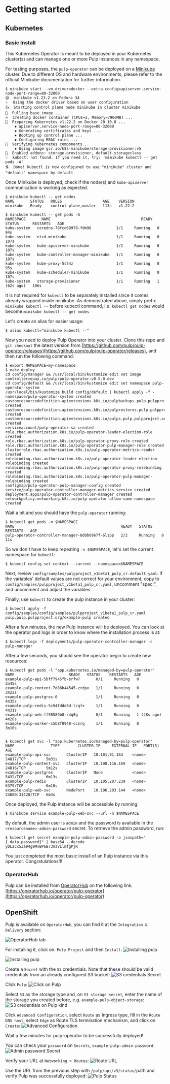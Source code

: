 # Getting started

## Kubernetes

### Basic Install

This Kubernetes Operator is meant to be deployed in your Kubernetes cluster(s) and can manage one or more Pulp instances in any namespace.

For testing purposes, the `pulp-operator` can be deployed on a [Minikube](https://minikube.sigs.k8s.io/docs/) cluster. Due to different OS and hardware environments, please refer to the official Minikube documentation for further information.

```
$ minikube start --vm-driver=docker --extra-config=apiserver.service-node-port-range=80-32000
😄  minikube v1.23.2 on Fedora 34
✨  Using the docker driver based on user configuration
👍  Starting control plane node minikube in cluster minikube
🚜  Pulling base image ...
🔥  Creating docker container (CPUs=2, Memory=7900MB) ...
🐳  Preparing Kubernetes v1.22.2 on Docker 20.10.8 ...
    ▪ apiserver.service-node-port-range=80-32000
    ▪ Generating certificates and keys ...
    ▪ Booting up control plane ...
    ▪ Configuring RBAC rules ...
🔎  Verifying Kubernetes components...
    ▪ Using image gcr.io/k8s-minikube/storage-provisioner:v5
🌟  Enabled addons: storage-provisioner, default-storageclass
💡  kubectl not found. If you need it, try: 'minikube kubectl -- get pods -A'
🏄  Done! kubectl is now configured to use "minikube" cluster and "default" namespace by default

```

Once Minikube is deployed, check if the node(s) and `kube-apiserver` communication is working as expected.

```
$ minikube kubectl -- get nodes
NAME       STATUS   ROLES                  AGE    VERSION
minikube   Ready    control-plane,master   113s   v1.22.2

$ minikube kubectl -- get pods -A
NAMESPACE       NAME                                        READY   STATUS      RESTARTS   AGE
kube-system   coredns-78fcd69978-fdm96           1/1     Running   0             94s
kube-system   etcd-minikube                      1/1     Running   0             107s
kube-system   kube-apiserver-minikube            1/1     Running   0             107s
kube-system   kube-controller-manager-minikube   1/1     Running   0             107s
kube-system   kube-proxy-5s54z                   1/1     Running   0             95s
kube-system   kube-scheduler-minikube            1/1     Running   0             107s
kube-system   storage-provisioner                1/1     Running   1 (62s ago)   106s
```

It is not required for `kubectl` to be separately installed since it comes already wrapped inside minikube. As demonstrated above, simply prefix `minikube kubectl --` before kubectl command, i.e. `kubectl get nodes` would become `minikube kubectl -- get nodes`

Let's create an alias for easier usage:

```
$ alias kubectl="minikube kubectl --"
```

Now you need to deploy Pulp Operator into your cluster. Clone this repo and `git checkout` the latest version from [https://github.com/pulp/pulp-operator/releases](https://github.com/pulp/pulp-operator/releases), and then run the following command:

```
$ export NAMESPACE=my-namespace
$ make deploy
cd config/manager && /usr/local/bin/kustomize edit set image controller=quay.io/pulp/pulp-operator:v0.5.0.dev
cd config/default && /usr/local/bin/kustomize edit set namespace pulp-operator-system
/usr/local/bin/kustomize build config/default | kubectl apply -f -
namespace/pulp-operator-system created
customresourcedefinition.apiextensions.k8s.io/pulpbackups.pulp.pulpproject.org created
customresourcedefinition.apiextensions.k8s.io/pulprestores.pulp.pulpproject.org created
customresourcedefinition.apiextensions.k8s.io/pulps.pulp.pulpproject.org created
serviceaccount/pulp-operator-sa created
role.rbac.authorization.k8s.io/pulp-operator-leader-election-role created
role.rbac.authorization.k8s.io/pulp-operator-proxy-role created
role.rbac.authorization.k8s.io/pulp-operator-pulp-manager-role created
clusterrole.rbac.authorization.k8s.io/pulp-operator-metrics-reader created
rolebinding.rbac.authorization.k8s.io/pulp-operator-leader-election-rolebinding created
rolebinding.rbac.authorization.k8s.io/pulp-operator-proxy-rolebinding created
rolebinding.rbac.authorization.k8s.io/pulp-operator-pulp-manager-rolebinding created
configmap/pulp-operator-pulp-manager-config created
service/pulp-operator-controller-manager-metrics-service created
deployment.apps/pulp-operator-controller-manager created
networkpolicy.networking.k8s.io/pulp-operator-allow-same-namespace created
```

Wait a bit and you should have the `pulp-operator` running:

```
$ kubectl get pods -n $NAMESPACE
NAME                                               READY   STATUS    RESTARTS   AGE
pulp-operator-controller-manager-8d8b6967f-6lspp   2/2     Running   0          11s
```

So we don't have to keep repeating `-n $NAMESPACE`, let's set the current namespace for `kubectl`:

```
$ kubectl config set-context --current --namespace=$NAMESPACE
```

Next, review `config/samples/pulpproject_v1beta1_pulp_cr.default.yaml`. If the variables' default values are not correct for your environment, copy to `config/samples/pulpproject_v1beta1_pulp_cr.yaml`, uncomment "spec:", and uncomment and adjust the variables.

Finally, use `kubectl` to create the pulp instance in your cluster:

```
$ kubectl apply -f config/samples/config/samples/pulpproject_v1beta1_pulp_cr.yaml
pulp.pulp.pulpproject.org/example-pulp created
```

After a few minutes, the new Pulp instance will be deployed. You can look at the operator pod logs in order to know where the installation process is at:

```
$ kubectl logs -f deployments/pulp-operator-controller-manager -c pulp-manager
```

After a few seconds, you should see the operator begin to create new resources:

```
$ kubectl get pods -l "app.kubernetes.io/managed-by=pulp-operator"
NAME                        READY   STATUS    RESTARTS   AGE
example-pulp-api-5bff7945fb-srfw7       0/1     Running   0             3m45s
example-pulp-content-7d86b44545-zrdpx   1/1     Running   0             3m22s
example-pulp-postgres-0                 1/1     Running   0             4m35s
example-pulp-redis-5c94fddd8d-lcqfx     1/1     Running   0             4m31s
example-pulp-web-ff98589b8-r4q8g        0/1     Running   1 (48s ago)   4m28s
example-pulp-worker-c5b8f8948-ccsrq     1/1     Running   0             3m10s


$ kubectl get svc -l "app.kubernetes.io/managed-by=pulp-operator"
NAME                TYPE        CLUSTER-IP     EXTERNAL-IP   PORT(S)        AGE
example-pulp-api-svc       ClusterIP   10.101.91.163    <none>        24817/TCP         5m31s
example-pulp-content-svc   ClusterIP   10.108.116.169   <none>        24816/TCP         5m12s
example-pulp-postgres      ClusterIP   None             <none>        5432/TCP          6m13s
example-pulp-redis         ClusterIP   10.105.207.239   <none>        6379/TCP          6m10s
example-pulp-web-svc       NodePort    10.106.203.144   <none>        24880:31428/TCP   6m3s
```

Once deployed, the Pulp instance will be accessible by running:

```
$ minikube service example-pulp-web-svc --url -n $NAMESPACE
```

By default, the admin user is `admin` and the password is available in the `<resourcename>-admin-password` secret. To retrieve the admin password, run:

```
$ kubectl get secret example-pulp-admin-password -o jsonpath="{.data.password}" | base64 --decode
yDL2Cx5Za94g9MvBP6B73nzVLlmfgPjR
```

You just completed the most basic install of an Pulp instance via this operator. Congratulations!!!

### OperatorHub

Pulp can be installed from [OperatorHub](https://operatorhub.io) on the following link:
[https://operatorhub.io/operator/pulp-operator](https://operatorhub.io/operator/pulp-operator)

## OpenShift

Pulp is available on `OperatorHub`, you can find it at the `Integration & Delivery` section:

![OperatorHub tab](images/1.png "Pulp on OperatorHub tab")

For installing it, click on: `Pulp Project` and then `Install`:
![Installing pulp](images/2.png "Installing pulp operator")

![Installing pulp](images/3.png "Installing pulp operator")

Create a `Secret` with the `S3` credentials.
Note that these should be valid credentials from an already configured S3 bucket:
![S3 credentials Secret](images/4.png "S3 credentials Secret")

Click `Pulp`:
![Click on Pulp](images/5.png "Click on Pulp")

Select `S3` as the storage type and, on `S3 storage secret`, enter the name of the storage you created before,
e.g. `example-pulp-object-storage`:
![S3 credentials on Pulp kind](images/6.png "S3 credentials on Pulp kind")

Click `Advanced Configuration`,
select `Route` as Ingress type, fill in the `Route DNS host`, select `Edge` as Route TLS termination mechanism, and click on `Create`:
![Advanced Configuration](images/7.png "Advanced Configuration")

Wait a few minutes for pulp-operator to be successfully deployed!

You can check your `password` on `Secrets`, `example-pulp-admin-password`:
![Admin password Secret](images/8.png "Admin password Secret")

Verify your URL at `Networking > Routes`:
![Route URL](images/9.png "Route URL")

Use the URL from the previous step with `/pulp/api/v3/status/`path and verify Pulp was successfully deployed:
![Pulp Status](images/10.png "Pulp Status")
